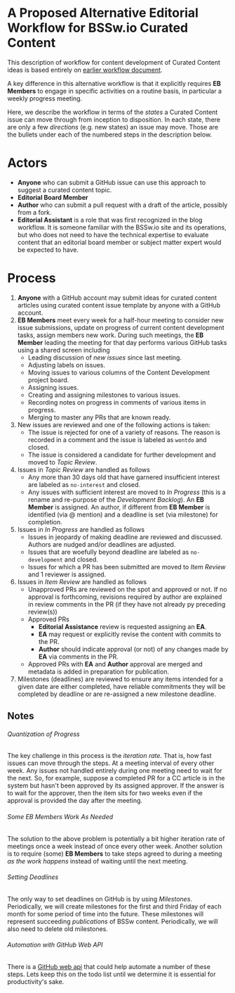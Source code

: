 # A Proposed Alternative Editorial Workflow for BSSw.io Curated Content

This description of workflow for content development of Curated Content ideas
is based entirely on [earlier workflow document](CuratedContentEditorialWorkflow.md).

A key difference in this alternative workflow is that it explicitly requires
**EB Members** to engage in specific activities on a routine basis, in particular
a weekly progress meeting.

Here, we describe the workflow in terms of the *states* a Curated Content issue can
move through from inception to disposition. In each state, there are only a few
*directions* (e.g. new states) an issue may move. Those are the bullets under
each of the numbered steps in the description below.

# Actors
* **Anyone** who can submit a GitHub issue can use this approach to suggest a curated content topic.
* **Editorial Board Member**
* **Author** who can submit a pull request with a draft of the article, possibly from a fork.
* **Editorial Assistant** is a role that was first recognized in the blog workflow.
  It is someone familiar with the BSSw.io site and its operations, but who does not
  need to have the technical expertise to evaluate content that an editorial board
  member or subject matter expert would be expected to have.

# Process

1. **Anyone** with a GitHub account may submit ideas for curated content articles
   using curated content issue template by anyone with a GitHub account.
1. **EB Members** meet every week for a half-hour meeting to consider new
   issue submissions, update on progress of current content development tasks, assign
   members new work. During such meetings, the **EB Member** leading the meeting for that
   day performs various GitHub tasks using a shared screen including
   * Leading discussion of *new issues* since last meeting.
   * Adjusting labels on issues.
   * Moving issues to various columns of the Content Development project board.
   * Assigning issues.
   * Creating and assigning milestones to various issues.
   * Recording notes on progress in comments of various items in progress.
   * Merging to master any PRs that are known ready.
1. New issues are reviewed and one of the following actions is taken:
   * The issue is rejected for one of a variety of reasons. The reason is
     recorded in a comment and the issue is labeled as `wontdo` and closed.
   * The issue is considered a candidate for further development and moved to
     *Topic Review*.
1. Issues in *Topic Review* are handled as follows
   * Any more than 30 days old that have garnered insufficient interest are labeled
     as `no-interest` and closed.
   * Any issues with sufficient interest are moved to *In Progress* (this
     is a rename and re-purpose of the *Development Backlog*). An **EB Member** is
     assigned. An author, if different from **EB Member** is identified (via @ mention)
     and a deadline is set (via milestone) for completion.
1. Issues in *In Progress* are handled as follows
   * Issues in jeopardy of making deadline are reviewed and discussed. Authors are
     nudged and/or deadlines are adjusted.
   * Issues that are woefully beyond deadline are labeled as `no-development` and closed.
   * Issues for which a PR has been submitted are moved to *Item Review* and 1 reviewer
     is assigned.
1. Issues in *Item Review* are handled as follows
   * Unapproved PRs are reviewed on the spot and approved or not. If no approval is
     forthcoming, revisions required by author are explained in review comments in the
     PR (if they have not already py preceding review(s))
   * Approved PRs
     * **Editorial Assistance** review is requested assigning an **EA**.
     * **EA** may request or explicitly revise the content with commits to the PR.
     * **Author** should indicate approval (or not) of any changes made by **EA** via
       comments in the PR.
   * Approved PRs with **EA** and **Author** approval are merged and metadata is added
     in preparation for publication.
1. Milestones (deadlines) are reviewed to ensure any items intended for a given
   date are either completed, have reliable commitments they will be completed
   by deadline or are re-assigned a new milestone deadline.

## Notes

###### Quantization of Progress
The key challenge in this process is the *iteration rate*. That is, how fast issues can
move through the steps. At a meeting interval of every other week. Any issues not handled
entirely during one meeting need to wait for the next. So, for example, suppose a
completed PR for a CC article is in the system but hasn't been approved by its assigned
approver. If the answer is to wait for the approver, then the item sits for two weeks
even if the approval is provided the day after the meeting.

###### Some EB Members Work As Needed
The solution to the above problem is potentially a bit higher iteration rate of meetings once
a week instead of once every other week. Another solution is to require (some) **EB Members**
to take steps agreed to during a meeting *as the work happens* instead of waiting until the
next meeting.

###### Setting Deadlines
The only way to set deadlines on GitHub is by using *Milestones*. Periodically, we will
create milestones for the first and third Friday of each month for some period of time
into the future. These milestones will represent succeeding *publications* of BSSw content.
Periodically, we will also need to delete old milestones.

###### Automation with GitHub Web API 
There is a [GitHub web api](https://developer.github.com/v3/issues/milestones/#create-a-milestone)
that could help automate a number of these steps. Lets keep this on the todo list until
we determine it is essential for productivity's sake.
